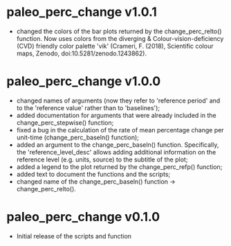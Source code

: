 
# paleo_perc_change v1.0.1

- changed the colors of the bar plots returned by the change_perc_relto() 
  function. Now uses colors from the diverging & Colour-vision-deficiency (CVD)
  friendly color palette 'vik' (Crameri, F. (2018), Scientific colour maps, 
  Zenodo, doi:10.5281/zenodo.1243862).


# paleo_perc_change v1.0.0

- changed names of arguments (now they refer to 'reference period' and to the
  'reference value' rather than to 'baselines');
- added documentation for arguments that were already included in the
  change_perc_stepwise() function;
- fixed a bug in the calculation of the rate of mean percentage change per 
  unit-time (change_perc_baseln() function);
- added an argument to the change_perc_baseln() function. Specifically, the 
  'reference_level_desc' allows adding additional information on the reference
  level (e.g. units, source) to the subtitle of the plot;
- added a legend to the plot returned by the change_perc_refp() function;
- added text to document the functions and the scripts;
- changed name of the change_perc_baseln() function -> change_perc_relto().


# paleo_perc_change v0.1.0

- Initial release of the scripts and function
